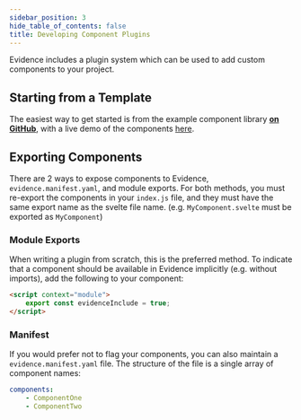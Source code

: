 ```yaml
---
sidebar_position: 3
hide_table_of_contents: false
title: Developing Component Plugins 
---
```


Evidence includes a plugin system which can be used to add custom components to your project. 

## Starting from a Template

The easiest way to get started is from the example component library [**on GitHub**](https://github.com/evidence-dev/labs), with a live demo of the components [here](https://labs.evidence.dev).

## Exporting Components

There are 2 ways to expose components to Evidence, `evidence.manifest.yaml`, and module exports.
For both methods, you must re-export the components in your `index.js` file, and they must
have the same export name as the svelte file name. (e.g. `MyComponent.svelte` must be exported as `MyComponent`)

### Module Exports

When writing a plugin from scratch, this is the preferred method.
To indicate that a component should be available in Evidence implicitly (e.g. without imports),
add the following to your component:

```html
<script context="module">
    export const evidenceInclude = true;
</script>
```

### Manifest

If you would prefer not to flag your components, you can also maintain a `evidence.manifest.yaml` file.
The structure of the file is a single array of component names:

```yaml
components:
    - ComponentOne
    - ComponentTwo
```

